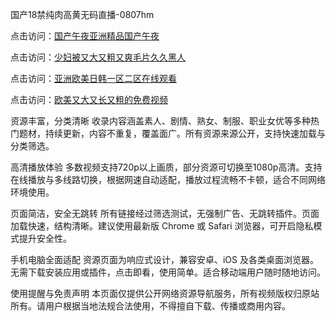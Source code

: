 国产18禁纯肉高黄无码直播-0807hm


点击访问：<a href="https://heiliaoe8ajia.pages.dev">国产午夜亚洲精品国产午夜</a>

点击访问：<a href="https://heiliaoxqkkct.pages.dev">少妇被又大又粗又爽毛片久久黑人</a>

点击访问：<a href="https://heiliaozj3tjd.pages.dev">亚洲欧美日韩一区二区在线观看</a>

点击访问：<a href="https://heiliaowzu4ur.pages.dev">欧美又大又长又粗的免费视频</a>


资源丰富，分类清晰
收录内容涵盖素人、剧情、熟女、制服、职业女优等多种热门题材，持续更新，内容不重复，覆盖面广。所有资源来源公开，支持快速加载与分类筛选。

高清播放体验
多数视频支持720p以上画质，部分资源可切换至1080p高清。支持在线播放与多线路切换，根据网速自动适配，播放过程流畅不卡顿，适合不同网络环境使用。

页面简洁，安全无跳转
所有链接经过筛选测试，无强制广告、无跳转插件。页面加载快速，结构清晰。建议使用最新版 Chrome 或 Safari 浏览器，可开启隐私模式提升安全性。

手机电脑全面适配
资源页面为响应式设计，兼容安卓、iOS 及各类桌面浏览器。无需下载安装应用或插件，点击即看，使用简单。适合移动端用户随时随地访问。

使用提醒与免责声明
本页面仅提供公开网络资源导航服务，所有视频版权归原站所有。请用户根据当地法规合法使用，不得擅自下载、传播或商用内容。


<span style="display:none;">[Canonical link](https://github.com/uu59996/22100 ）</span>
